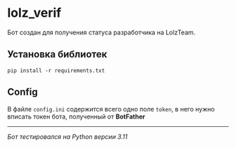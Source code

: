 # lolz_verif
Бот создан для получения статуса разработчика на LolzTeam. 

## Установка библиотек
`pip install -r requirements.txt`

## Config
В файле `config.ini` содержится всего одно поле `token`, в него нужно вписать токен бота, полученный от **BotFather**

---
_Бот тестировался на Python версии 3.11_